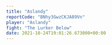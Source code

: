 ```yaml
---
title: "Aslandy"
reportCode: "BNhy3GwzCKJA89Vn"
player: "Aslandy"
fight: "The Lurker Below"
date: 2021-10-24T19:01:26.673000+00:00
---
```

